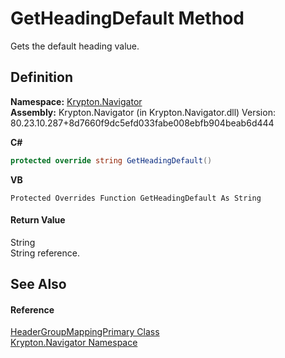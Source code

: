 # GetHeadingDefault Method


Gets the default heading value.



## Definition
**Namespace:** <a href="a21ac074-d119-3dc6-bd1c-d3a12c0128bc.md">Krypton.Navigator</a>  
**Assembly:** Krypton.Navigator (in Krypton.Navigator.dll) Version: 80.23.10.287+8d7660f9dc5efd033fabe008ebfb904beab6d444

**C#**
``` C#
protected override string GetHeadingDefault()
```
**VB**
``` VB
Protected Overrides Function GetHeadingDefault As String
```



#### Return Value
String  
String reference.

## See Also


#### Reference
<a href="3149b491-991c-9121-44fc-162e54e6d779.md">HeaderGroupMappingPrimary Class</a>  
<a href="a21ac074-d119-3dc6-bd1c-d3a12c0128bc.md">Krypton.Navigator Namespace</a>  
